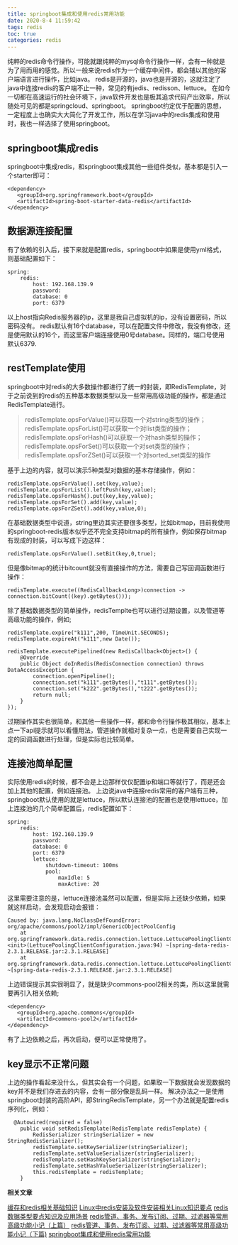 ```yaml
---
title: springboot集成和使用redis常用功能
date: 2020-8-4 11:59:42
tags: redis
toc: true
categories: redis
---
```

纯粹的redis命令行操作，可能就跟纯粹的mysql命令行操作一样，会有一种就是为了用而用的感觉。所以一般来说redis作为一个缓存中间件，都会辅以其他的客户端语言进行操作，比如java。
redis是开源的，java也是开源的，这就注定了java中连接redis的客户端不止一种，常见的有jedis、redisson、lettuce。
在如今一切都在高速运行的社会环境下，java软件开发也是极其追求代码产出效率，所以随处可见的都是springcloud、springboot。
springboot约定优于配置的思想，一定程度上也确实大大简化了开发工作，所以在学习java中的redis集成和使用时，我也一样选择了使用springboot。

<!--more-->
## springboot集成redis
springboot中集成redis，和springboot集成其他一些组件类似，基本都是引入一个starter即可：
```
<dependency>
   <groupId>org.springframework.boot</groupId>
   <artifactId>spring-boot-starter-data-redis</artifactId>
</dependency>
```

## 数据源连接配置
有了依赖的引入后，接下来就是配置redis，springboot中如果是使用yml格式，则基础配置如下：
```
spring:
    redis:
        host: 192.168.139.9
        password:
        database: 0
        port: 6379
```

以上host指向Redis服务器的ip，这里是我自己虚拟机的ip，没有设置密码，所以密码没有。
redis默认有16个database，可以在配置文件中修改，我没有修改，还是使用默认的16个，而这里客户端连接使用0号database。同样的，端口号使用默认6379.

## restTemplate使用
springboot中对redis的大多数操作都进行了统一的封装，即RedisTemplate，对于之前说到的redis的五种基本数据类型以及一些常用高级功能的操作，都是通过RedisTemplate进行。
>redisTemplate.opsForValue()可以获取一个对string类型的操作；
redisTemplate.opsForList()可以获取一个对list类型的操作；
redisTemplate.opsForHash()可以获取一个对hash类型的操作；
redisTemplate.opsForSet()可以获取一个对set类型的操作；
redisTemplate.opsForZSet()可以获取一个对sorted_set类型的操作

基于上边的内容，就可以演示5种类型对数据的基本存储操作，例如：
```
redisTemplate.opsForValue().set(key,value);
redisTemplate.opsForList().leftPush(key,value);
redisTemplate.opsForHash().put(key,key,value);
redisTemplate.opsForSet().add(key,value);
redisTemplate.opsForZSet().add(key,value,0);
```

在基础数据类型中说道，string里边其实还要很多类型，比如bitmap，目前我使用的springboot-redis版本似乎还不完全支持bitmap的所有操作，例如保存bitmap有现成的封装，可以写成下边这样：
```
redisTemplate.opsForValue().setBit(key,0,true);
```
但是像bitmap的统计bitcount就没有直接操作的方法，需要自己写回调函数进行操作：
```
redisTemplate.execute((RedisCallback<Long>)connection -> connection.bitCount((key).getBytes()));
```

除了基础数据类型的简单操作，redisTemplte也可以进行过期设置，以及管道等高级功能的操作，例如;
```
redisTemplate.expire("k111",200, TimeUnit.SECONDS);
redisTemplate.expireAt("k111",new Date());

redisTemplate.executePipelined(new RedisCallback<Object>() {
    @Override
    public Object doInRedis(RedisConnection connection) throws DataAccessException {
        connection.openPipeline();
        connection.set("k111".getBytes(),"t111".getBytes());
        connection.set("k222".getBytes(),"t222".getBytes());
        return null;
    }
});
```
过期操作其实也很简单，和其他一些操作一样，都和命令行操作极其相似，基本上点一下api提示就可以看懂用法，管道操作就相对复杂一点，也是需要自己实现一定的回调函数进行处理，但是实际也比较简单。

## 连接池简单配置
实际使用redis的时候，都不会是上边那样仅仅配置ip和端口等就行了，而是还会加上其他的配置，例如连接池。
上边说java中连接redis常用的客户端有三种，springboot默认使用的就是lettuce，所以默认连接池的配置也是使用lettuce，加上连接池的几个简单配置后，redis配置如下：
```
spring:
    redis:
        host: 192.168.139.9
        password:
        database: 0
        port: 6379
        lettuce:
            shutdown-timeout: 100ms
            pool:
                maxIdle: 5
                maxActive: 20
```

这里需要注意的是，lettuce连接池虽然可以配置，但是实际上还缺少依赖，如果就这样启动，会发现启动会报错：
```
Caused by: java.lang.NoClassDefFoundError: org/apache/commons/pool2/impl/GenericObjectPoolConfig
	at org.springframework.data.redis.connection.lettuce.LettucePoolingClientConfiguration$LettucePoolingClientConfigurationBuilder.<init>(LettucePoolingClientConfiguration.java:94) ~[spring-data-redis-2.3.1.RELEASE.jar:2.3.1.RELEASE]
	at org.springframework.data.redis.connection.lettuce.LettucePoolingClientConfiguration.builder(LettucePoolingClientConfiguration.java:51) ~[spring-data-redis-2.3.1.RELEASE.jar:2.3.1.RELEASE]

```

上边错误提示其实很明显了，就是缺少commons-pool2相关的类，所以这里就需要再引入相关依赖;
```
<dependency>
   <groupId>org.apache.commons</groupId>
   <artifactId>commons-pool2</artifactId>
</dependency>
```

有了上边依赖之后，再次启动，便可以正常使用了。

## key显示不正常问题
上边的操作看起来没什么，但其实会有一个问题，如果取一下数据就会发现数据的key并不是我们存进去的内容，会有一部分像是乱码一样。
解决办法之一是使用springboot封装的高阶API，即StringRedisTemplate，另一个办法就是配置redis序列化，例如：
```
  @Autowired(required = false)
    public void setRedisTemplate(RedisTemplate redisTemplate) {
        RedisSerializer stringSerializer = new StringRedisSerializer();
        redisTemplate.setKeySerializer(stringSerializer);
        redisTemplate.setValueSerializer(stringSerializer);
        redisTemplate.setHashKeySerializer(stringSerializer);
        redisTemplate.setHashValueSerializer(stringSerializer);
        this.redisTemplate = redisTemplate;
    }
```

**相关文章**

[缓存和redis相关基础知识](https://tuzongxun.blog.csdn.net/article/details/106878541)
[Linux中redis安装及软件安装相关Linux知识要点](https://tuzongxun.blog.csdn.net/article/details/107170447)
[redis数据类型要点知识及应用场景](https://tuzongxun.blog.csdn.net/article/details/107371302)
[redis管道、事务、发布订阅、过期、过滤器等常用高级功能小记（上篇）](https://tuzongxun.blog.csdn.net/article/details/107646610)
[redis管道、事务、发布订阅、过期、过滤器等常用高级功能小记（下篇)](https://tuzongxun.blog.csdn.net/article/details/107686577)
[springboot集成和使用redis常用功能](https://blog.csdn.net/tuzongxun/article/details/107794207)